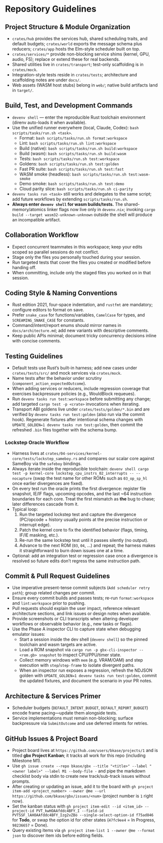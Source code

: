 # Repository Guidelines

## Project Structure & Module Organization
- `crates/hub` provides the services hub, shared scheduling traits, and default budgets; `crates/world` exports the message schema plus reducers; `crates/app` hosts the Elm-style scheduler built on top.
- `crates/services/*` provide non-blocking service shims (kernel, GPU, audio, FS); replace or extend these for real backends.
- Shared utilities live in `crates/transport`; test-only scaffolding is in `crates/mock`.
- Integration-style tests reside in `crates/tests`; architecture and scaffolding notes are under `docs/`.
- Web assets (WASM host stubs) belong in `web/`; native build artifacts land in `target/`.

## Build, Test, and Development Commands
- `devenv shell` — enter the reproducible Rust toolchain environment (direnv auto-loads it when available).
- Use the unified runner everywhere (local, Claude, Codex): `bash scripts/tasks/run.sh <task>`.
  - Format: `bash scripts/tasks/run.sh format:workspace`
  - Lint: `bash scripts/tasks/run.sh lint:workspace`
  - Build (native): `bash scripts/tasks/run.sh build:workspace`
  - Build (wasm): `bash scripts/tasks/run.sh build:wasm`
  - Tests: `bash scripts/tasks/run.sh test:workspace`
  - Goldens: `bash scripts/tasks/run.sh test:golden`
  - Fast PR suite: `bash scripts/tasks/run.sh test:fast`
  - WASM smoke (headless): `bash scripts/tasks/run.sh test:wasm-smoke`
  - Demo smoke: `bash scripts/tasks/run.sh test:demo`
  - Cloud parity slice: `bash scripts/tasks/run.sh ci-parity`
- `devenv tasks run <task>` still works and delegates to the same script; add future workflows by extending `scripts/tasks/run.sh`.
- **Always enter `devenv shell` for wasm builds/tests.** The shared-memory/atomics linker flags now live only in `devenv.nix`; invoking `cargo build --target wasm32-unknown-unknown` outside the shell will produce an incompatible artifact.

## Collaboration Workflow
- Expect concurrent teammates in this workspace; keep your edits scoped so parallel sessions do not conflict.
- Stage only the files you personally touched during your session.
- Run targeted tests that cover the files you created or modified before handing off.
- When committing, include only the staged files you worked on in that session.

## Coding Style & Naming Conventions
- Rust edition 2021, four-space indentation, and `rustfmt` are mandatory; configure editors to format on save.
- Prefer `snake_case` for functions/variables, `CamelCase` for types, and `SCREAMING_SNAKE_CASE` for constants.
- Command/intent/report enums should mirror names in `docs/architecture.md`; add new variants with descriptive comments.
- Keep public APIs minimal; document tricky concurrency decisions inline with concise comments.

## Testing Guidelines
- Default tests use Rust’s built-in harness; add new cases under `crates/tests/src/` and mock services via `crates/mock`.
- Name tests after the behavior under scrutiny (`component_action_expectedOutcome`).
- When adding services or reducers, include regression coverage that exercises backpressure policies (e.g., WouldBlock requeues).
- Run `devenv tasks run test:workspace` before submitting any change; add targeted `cargo test -p <crate>` invocations when iterating.
- Transport ABI goldens live under `crates/tests/golden/*.bin` and are verified by `devenv tasks run test:golden` (also run via the commit hook). Regenerate fixtures after intentional schema changes with `UPDATE_GOLDEN=1 devenv tasks run test:golden`, then commit the refreshed `.bin` files together with the schema bump.

### Lockstep Oracle Workflow
- Harness lives at `crates/04-services/kernel-core/tests/lockstep_sameboy.rs` and compares our scalar core against SameBoy via the `safeboy` bindings.
- Always iterate inside the reproducible toolchain: `devenv shell cargo test -p kernel-core lockstep_cpu_instrs_02_interrupts -- --nocapture` (swap the test name for other ROMs such as `03_op_sp_hl` once earlier divergences are fixed).
- On every test run the oracle prints the first divergence: register file snapshot, IE/IF flags, upcoming opcodes, and the last ~64 instruction boundaries for each core. Treat the first mismatch as **the** bug to chase; later differences cascade from it.
- Typical loop:
  1. Run the targeted lockstep test and capture the divergence (PC/opcode + history usually points at the precise instruction or interrupt edge).
  2. Patch the kernel core to fix the identified behavior (flags, timing, IF/IE masking, etc.).
  3. Re-run the same lockstep test until it passes silently (no output).
  4. Advance to the next ROM (`03`, `04`, …) and repeat; the harness makes it straightforward to burn down issues one at a time.
- Optional: add an integration test or regression case once a divergence is resolved so future edits don’t regress the same instruction path.

## Commit & Pull Request Guidelines
- Use imperative present-tense commit subjects (`Add scheduler retry path`); group related changes per commit.
- Ensure every commit builds and passes tests; re-run `format:workspace` and `lint:workspace` prior to pushing.
- Pull requests should explain the user impact, reference relevant architecture sections, and link issues or design notes when available.
- Provide screenshots or CLI transcripts when altering developer workflows or observable behavior (e.g., new tasks or flags).
- Use the Phase A inspector CLI to capture state when debugging emulator issues:
  - Start a session inside the dev shell (`devenv shell`) so the pinned toolchain and wasm targets are active.
  - Load a ROM snapshot via `cargo run -p gbx-cli-inspector -- <rom.gb> snapshot` to inspect CPU/PPU/timer state.
  - Collect memory windows with `mem` (e.g. VRAM/OAM) and step execution with `step`/`step-frame` to isolate divergent paths.
  - When an inspector run exposes a regression, refresh the NDJSON golden with `UPDATE_GOLDEN=1 devenv tasks run test:golden`, commit the updated fixtures, and document the scenario in your PR notes.

## Architecture & Services Primer
- Scheduler budgets (`DEFAULT_INTENT_BUDGET`, `DEFAULT_REPORT_BUDGET`) encode frame pacing—update them alongside tests.
- Service implementations must remain non-blocking; surface backpressure via `SubmitOutcome` and use deferred intents for retries.

## GitHub Issues & Project Board
- Project board lives at `https://github.com/users/bkase/projects/1` and is titled **gbx Project Kanban**; it tracks all work for this repo (including Milestone M1).
- Use `gh issue create --repo bkase/gbx --title "<title>" --label "<owner label>" --label M1 --body-file -` and pipe the markdown checklist body via stdin to create new track/sub-track issues without prompts.
- After creating or updating an issue, add it to the board with `gh project item-add <project_number> --owner @me --url https://github.com/bkase/gbx/issues/<num>` (project number is `1` right now).
- Set the kanban status with `gh project item-edit --id <item_id> --project-id PVT_kwHOAAfddc4BFY_I --field-id PVTSSF_lAHOAAfddc4BFY_Izg2vZBo --single-select-option-id f75ad846` for **Todo**, or swap the option id for other states (`47fc9ee4` = In Progress, `98236657` = Done).
- Query existing items via `gh project item-list 1 --owner @me --format json` to discover item ids before editing fields.
